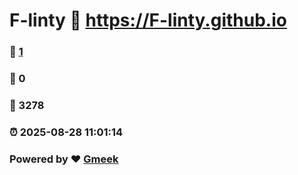 # F-linty :link: https://F-linty.github.io 
### :page_facing_up: [1](https://F-linty.github.io/tag.html) 
### :speech_balloon: 0 
### :hibiscus: 3278 
### :alarm_clock: 2025-08-28 11:01:14 
### Powered by :heart: [Gmeek](https://github.com/Meekdai/Gmeek)
